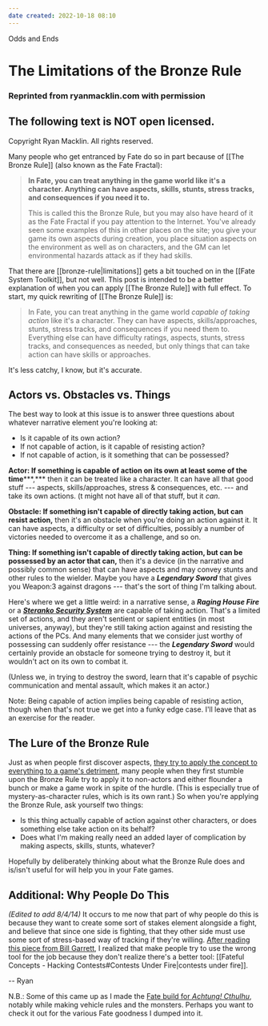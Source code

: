 ```yaml
---
date created: 2022-10-18 08:10
---
```


Odds and Ends

# The Limitations of the Bronze Rule

### Reprinted from ryanmacklin.com with permission

## The following text is NOT open licensed.

Copyright Ryan Macklin. All rights reserved.

Many people who get entranced by Fate do so in part because of [[The Bronze Rule]] (also known as the Fate
Fractal):

> **In Fate, you can treat anything in the game world like it's a character. Anything can have aspects, skills, stunts, stress tracks, and consequences if you need it to.**
>
> This is called this the Bronze Rule, but you may also have heard of it as the Fate Fractal if you pay attention to the Internet. You've already seen some examples of this in other places on the site; you give your game its own aspects during creation, you place situation aspects on the environment as well as on characters, and the GM can let environmental hazards attack as if they had skills.

That there are [[bronze-rule|limitations]] gets a bit touched on in the [[Fate System Toolkit]], but not well. This post is intended to be a better explanation of when you can apply [[The Bronze Rule]] with full effect. To start, my quick rewriting of [[The Bronze Rule]] is:

> In Fate, you can treat anything in the game world _capable of taking action_ like it's a character. They can have aspects, skills/approaches, stunts, stress tracks, and consequences if you need them to. Everything else can have difficulty ratings, aspects, stunts, stress tracks, and consequences as needed, but only things that can take action can have skills or approaches.

It's less catchy, I know, but it's accurate.

## Actors vs. Obstacles vs. Things

The best way to look at this issue is to answer three questions about whatever narrative element you're looking at:

- Is it capable of its own action?
- If not capable of action, is it capable of resisting action?
- If not capable of action, is it something that can be possessed?

**Actor: If something is capable of action on its own at least some of the time*****,*** then it can be treated like a character. It can have all that good stuff --- aspects, skills/approaches, stress & consequences, etc. --- and take its own actions. (t might not have all of that stuff, but it _can_.

**Obstacle: If something isn't capable of directly taking action, but can resist action,** then it's an obstacle when you're doing an action against it. It can have aspects, a difficulty or set of difficulties, possibly a number of victories needed to overcome it as a challenge, and so on.

**Thing: If something isn't capable of directly taking action, but can be possessed by an actor that can,** then it's a device (in the narrative and possibly common sense) that can have aspects and may convey stunts and other rules to the wielder. Maybe you have a _**Legendary Sword**_ that gives you Weapon:3 against dragons --- that's the sort of thing I'm talking about.

Here's where we get a little weird: in a narrative sense, a _**Raging House Fire**_ or a [_**Steranko Security System**_](http://leverage.wikia.com/wiki/Steranko_Security_Systems) are capable of taking action. That's a limited set of actions, and they aren't sentient or sapient entities (in most universes, anyway), but they're still taking action against and resisting the actions of the PCs. And many elements that we consider just worthy of possessing can suddenly offer resistance --- the _**Legendary Sword**_ would certainly provide an obstacle for someone trying to destroy it, but it wouldn't act on its own to combat it.

(Unless we, in trying to destroy the sword, learn that it's capable of psychic communication and mental assault, which makes it an actor.)

Note: Being capable of action implies being capable of resisting action, though when that's not true we get into a funky edge case. I'll leave that as an exercise for the reader.

## The Lure of the Bronze Rule

Just as when people first discover aspects, [they try to apply the concept to everything to a game's detriment](https://web.archive.org/web/20190923203556/http://ryanmacklin.com/2013/11/fate-misconceptions-and-aspect-spamming "Fate Misconceptions and Aspect Spamming"), many people when they first stumble upon the Bronze Rule try to apply it to non-actors and either flounder a bunch or make a game work in spite of the hurdle. (This is especially true of mystery-as-character rules, which is its own rant.) So when you're applying the Bronze Rule, ask yourself two things:

- Is this thing actually capable of action against other characters, or does something else take action on its behalf?
- Does what I'm making really need an added layer of complication by making aspects, skills, stunts, whatever?

Hopefully by deliberately thinking about what the Bronze Rule does and is/isn't useful for will help you in your Fate games.

## Additional: Why People Do This

_(Edited to add 8/4/14)_ It occurs to me now that part of why people do this is because they want to create some sort of stakes element alongside a fight, and believe that since one side is fighting, that they other side must use some sort of stress-based way of tracking if they're willing. [After reading this piece from Bill Garrett](http://station53.blogspot.com/2014/08/avengers-accelerated-sacrifice-play.html), I realized that make people try to use the wrong tool for the job because they don't realize there's a better tool: [[Fateful Concepts - Hacking Contests#Contests Under Fire|contests under fire]].

-- Ryan

N.B.: Some of this came up as I made the [Fate build for _Achtung! Cthulhu_](http://rpg.drivethrustuff.com/product/131136/Achtung-Cthulhu-Investigators--Keepers-Guide-Fate--BUNDLE&affiliate_id=144937), notably while making vehicle rules and the monsters. Perhaps you want to check it out for the various Fate goodness I dumped into it.
